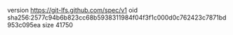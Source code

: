 version https://git-lfs.github.com/spec/v1
oid sha256:2577c94b6b823cc68b5938311984f04f3f1c000d0c762423c7871bd953c095ea
size 41750
